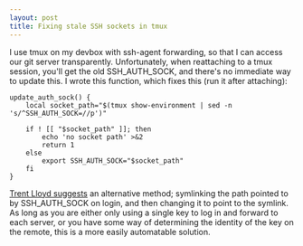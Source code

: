 ```yaml
---
layout: post
title: Fixing stale SSH sockets in tmux
---
```


I use tmux on my devbox with ssh-agent forwarding, so that I can access our git
server transparently. Unfortunately, when reattaching to a tmux session, you'll
get the old SSH\_AUTH\_SOCK, and there's no immediate way to update this. I
wrote this function, which fixes this (run it after attaching):

    update_auth_sock() {
        local socket_path="$(tmux show-environment | sed -n 's/^SSH_AUTH_SOCK=//p')"

        if ! [[ "$socket_path" ]]; then
            echo 'no socket path' >&2
            return 1
        else
            export SSH_AUTH_SOCK="$socket_path"
        fi
    }

[Trent Lloyd suggests][status] an alternative method; symlinking the path
pointed to by SSH\_AUTH\_SOCK on login, and then changing it to point to the
symlink. As long as you are either only using a single key to log in and
forward to each server, or you have some way of determining the identity of the
key on the remote, this is a more easily automatable solution.

[status]: https://twitter.com/lathiat/status/466413801932603392

